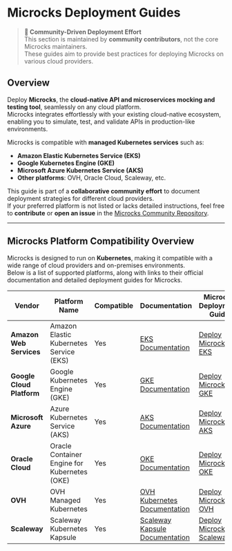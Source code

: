 # Microcks Deployment Guides  

> **🚀 Community-Driven Deployment Effort**  
> This section is maintained by **community contributors**, not the core Microcks maintainers.  
> These guides aim to provide best practices for deploying Microcks on various cloud providers.  

## Overview  

Deploy **Microcks**, the **cloud-native API and microservices mocking and testing tool**, seamlessly on any cloud platform.  
Microcks integrates effortlessly with your existing cloud-native ecosystem, enabling you to simulate, test, and validate APIs in production-like environments.  

Microcks is compatible with **managed Kubernetes services** such as:  

- **Amazon Elastic Kubernetes Service (EKS)**  
- **Google Kubernetes Engine (GKE)**  
- **Microsoft Azure Kubernetes Service (AKS)**  
- **Other platforms**: OVH, Oracle Cloud, Scaleway, etc.  

This guide is part of a **collaborative community effort** to document deployment strategies for different cloud providers.  
If your preferred platform is not listed or lacks detailed instructions, feel free to **contribute** or **open an issue** in the [Microcks Community Repository](https://github.com/microcks/community).  

---

## Microcks Platform Compatibility Overview  

Microcks is designed to run on **Kubernetes**, making it compatible with a wide range of cloud providers and on-premises environments.  
Below is a list of supported platforms, along with links to their official documentation and detailed deployment guides for Microcks.  

| Vendor                     | Platform Name                          | Compatible | Documentation                                                                                                                                      | Microcks Deployment Guide                                                                               |
|----------------------------|----------------------------------------|------------|----------------------------------------------------------------------------------------------------------------------------------------------------|----------------------------------------------------------------------------------------------------------|
| **Amazon Web Services**    | Amazon Elastic Kubernetes Service (EKS) | Yes     | [EKS Documentation](https://docs.aws.amazon.com/eks/latest/userguide/getting-started.html)                                                         | [Deploy Microcks on EKS](https://github.com/alikhere/project-microcks/tree/main/deployment/cloud-providers/aws)       |
| **Google Cloud Platform**  | Google Kubernetes Engine (GKE)          | Yes     | [GKE Documentation](https://cloud.google.com/kubernetes-engine/docs/quickstart)                                                                    | [Deploy Microcks on GKE](https://github.com/alikhere/project-microcks/tree/main/deployment/cloud-providers/gcp)       |
| **Microsoft Azure**        | Azure Kubernetes Service (AKS)          | Yes     | [AKS Documentation](https://learn.microsoft.com/en-us/azure/aks/)                                                                                  | [Deploy Microcks on AKS](https://github.com/alikhere/project-microcks/tree/main/deployment/cloud-providers/azure)     |
| **Oracle Cloud**           | Oracle Container Engine for Kubernetes (OKE) | Yes | [OKE Documentation](https://docs.oracle.com/en-us/iaas/Content/ContEng/Concepts/contengoverview.htm)                                               | [Deploy Microcks on OKE](https://github.com/alikhere/project-microcks/tree/main/deployment/cloud-providers/oracle)    |
| **OVH**                    | OVH Managed Kubernetes                  | Yes     | [OVH Kubernetes Documentation](https://docs.ovh.com/gb/en/kubernetes/)                                                                             | [Deploy Microcks on OVH](https://github.com/alikhere/project-microcks/tree/main/deployment/cloud-providers/ovh)       |
| **Scaleway**               | Scaleway Kubernetes Kapsule              | Yes     | [Scaleway Kapsule Documentation](https://www.scaleway.com/en/docs/containers/kapsule/)                                                             | [Deploy Microcks on Scaleway](https://github.com/alikhere/project-microcks/tree/main/deployment/cloud-providers/scaleway) |
